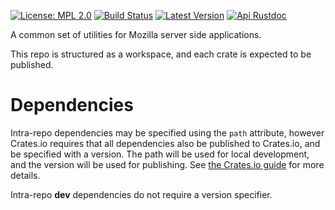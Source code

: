 [![License: MPL 2.0]][mpl 2.0] [![Build Status]][travis]
[![Latest Version]][crates.io] [![Api Rustdoc]][rustdoc]

[license: mpl 2.0]: https://img.shields.io/badge/License-MPL%202.0-blue.svg
[mpl 2.0]: https://opensource.org/licenses/MPL-2.0
[build status]:
  https://travis-ci.org/mozilla-services/common-rs.svg?branch=master
[travis]: https://travis-ci.org/mozilla-services/common-rs
[latest version]: https://img.shields.io/crates/v/mozsvc-common.svg
[crates.io]: https://crates.io/crates/mozsvc-common
[api rustdoc]: https://img.shields.io/badge/api-rustdoc-blue.svg
[rustdoc]: https://docs.rs/mozsvc-common

A common set of utilities for Mozilla server side applications.

This repo is structured as a workspace, and each crate is expected to be
published.

# Dependencies

Intra-repo dependencies may be specified using the `path` attribute, however
Crates.io requires that all dependencies also be published to Crates.io, and be
specified with a version. The path will be used for local development, and the
version will be used for publishing. See [the Crates.io guide][] for more
details.

Intra-repo **dev** dependencies do not require a version specifier.

[the crates.io guide]:
  https://doc.rust-lang.org/cargo/reference/specifying-dependencies.html#multiple-locations
